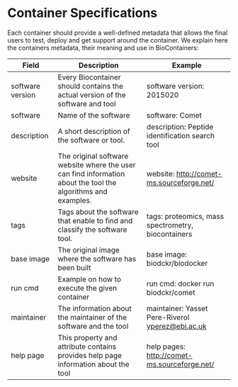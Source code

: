 Container Specifications
========================

Each container should provide a well-defined metadata that allows the final users to test, deploy and get support around the container. 
We explain here the containers metadata, their meaning and use in BioContainers: 
 


| Field                 | Description                                                                                                                | Example                                                  | 
|-----------------------|----------------------------------------------------------------------------------------------------------------------------|----------------------------------------------------------|
| software version      | Every Biocontainer should contains the actual version of the software and tool                                             | software version: 2015020                                | 
| software              | Name of the software                                                                                                       | software: Comet                                          |
| description           | A short description of the software or tool.                                                                               | description: Peptide identification search tool          | 
| website               | The original software website where the user can find information about the tool the algorithms and examples.              | website: http://comet-ms.sourceforge.net/                | 
| tags                  | Tags about the software that enable to find and classify the software tool.                                                | tags: proteomics, mass spectrometry, biocontainers       |                   
| base image            | The original image where the software has been built                                                                       | base image: biodckr/biodocker                            |
| run cmd               | Example on how to execute the given container                                                                              | run cmd: docker run biodckr/comet <options> <files>      | 
| maintainer            | The information about the maintainer of the software and the tool                                                          | maintainer: Yasset Pere-Riverol <yperez@ebi.ac.uk>       |
| help page             | This property and attribute contains provides help page information about the tool                                         | help pages: http://comet-ms.sourceforge.net/             |   